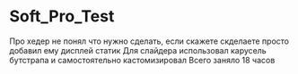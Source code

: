 # Soft_Pro_Test
Про хедер не понял что нужно сделать, если скажете скделаете просто добавил ему дисплей статик
Для слайдера использовал карусель бутстрапа и самостоятельно кастомизировал
Всего заняло 18 часов
